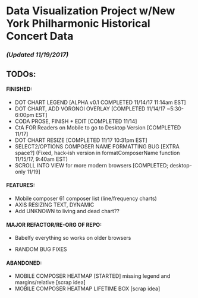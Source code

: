 # Data Visualization Project w/New York Philharmonic Historical Concert Data


### _(Updated 11/19/2017)_

## TODOs: 

#### FINISHED: 
* DOT CHART LEGEND [ALPHA v0.1 COMPLETED 11/14/17 11:14am EST]
* DOT CHART, ADD VORONOI OVERLAY [COMPLETED 11/14/17 ~5:30-6:00pm EST]
* CODA PROSE, FINISH + EDIT [COMPLETED 11/14]
* CtA FOR Readers on Mobile to go to Desktop Version [COMPLETED 11/17]
* DOT CHART RESIZE [COMPLETED 11/17 10:31pm EST]
* SELECT2/OPTIONS COMPOSER NAME FORMATTING BUG [EXTRA space?] (Fixed, hack-ish version in formatComposerName function 11/15/17, 9:40am EST)
* SCROLL INTO VIEW for more modern browsers [COMPLETED; desktop-only 11/19]


#### FEATURES: 
* Mobile composer 61 composer list (line/frequency charts)
* AXIS RESIZING TEXT, DYNAMIC
* Add UNKNOWN to living and dead chart??

#### MAJOR REFACTOR/RE-ORG OF REPO:
* Babelfy everything so works on older browsers

* RANDOM BUG FIXES


#### ABANDONED: 
* MOBILE COMPOSER HEATMAP [STARTED] missing legend and margins/relative [scrap idea]
* MOBILE COMPOSER HEATMAP LIFETIME BOX [scrap idea]






